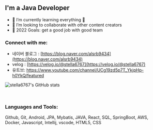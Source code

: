 
## I'm a Java Developer

- 🌱 I’m currently learning everything 🤣
- 👯 I’m looking to collaborate with other content creators
- 🥅 2022 Goals: get a good job with good team


### Connect with me:

- 네이버 블로그 : [https://blog.naver.com/alsrb9434](https://blog.naver.com/alsrb9434)
- velog : [https://velog.io/@stella6767](https://velog.io/@stella6767)
- 유트브: https://www.youtube.com/channel/UCg19zd5p7T_YkjpHp-h0YkQ/featured


<!-- ![Top Langs](https://github-readme-stats.vercel.app/api/top-langs/?username=geesuee&layout=compact&theme=nightowl&langs_count=10)<br> -->
![stella6767's GitHub stats](https://github-readme-stats.vercel.app/api?username=stella6767&show_icons=true&theme=nightowl)<br>
<!-- [![Solved.ac 프로필](http://mazassumnida.wtf/api/v2/generate_badge?boj=geesuee)](https://solved.ac/geesuee) -->


<br />

### Languages and Tools:

Github, Git, Android, JPA, Mybatis, JAVA, React, SQL, SpringBoot, AWS, Docker, Javascript, Intellij, vscode, HTML5, CSS

<br />
<br />
